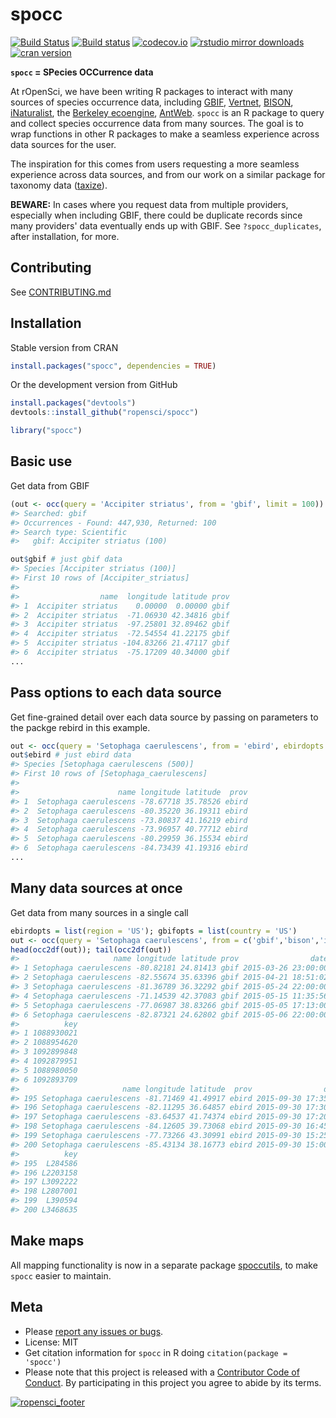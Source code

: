 spocc
========



[![Build Status](https://api.travis-ci.org/ropensci/spocc.png)](https://travis-ci.org/ropensci/spocc)
[![Build status](https://ci.appveyor.com/api/projects/status/lrscgpxs0n925t83?svg=true)](https://ci.appveyor.com/project/sckott/spocc)
[![codecov.io](https://codecov.io/github/ropensci/spocc/coverage.svg?branch=master)](https://codecov.io/github/ropensci/spocc?branch=master)
[![rstudio mirror downloads](http://cranlogs.r-pkg.org/badges/spocc?color=FAB657)](https://github.com/metacran/cranlogs.app)
[![cran version](http://www.r-pkg.org/badges/version/spocc)](http://cran.rstudio.com/web/packages/spocc)


**`spocc` = SPecies OCCurrence data**

At rOpenSci, we have been writing R packages to interact with many sources of species occurrence data, including [GBIF][gbif], [Vertnet][vertnet], [BISON][bison], [iNaturalist][inat], the [Berkeley ecoengine][ecoengine],  [AntWeb][antweb]. `spocc` is an R package to query and collect species occurrence data from many sources. The goal is to wrap functions in other R packages to make a seamless experience across data sources for the user.

The inspiration for this comes from users requesting a more seamless experience across data sources, and from our work on a similar package for taxonomy data ([taxize][taxize]).

__BEWARE:__ In cases where you request data from multiple providers, especially when including GBIF, there could be duplicate records since many providers' data eventually ends up with GBIF. See `?spocc_duplicates`, after installation, for more.

## Contributing

See [CONTRIBUTING.md](CONTRIBUTING.md)

## Installation

Stable version from CRAN


```r
install.packages("spocc", dependencies = TRUE)
```

Or the development version from GitHub


```r
install.packages("devtools")
devtools::install_github("ropensci/spocc")
```


```r
library("spocc")
```

## Basic use

Get data from GBIF


```r
(out <- occ(query = 'Accipiter striatus', from = 'gbif', limit = 100))
#> Searched: gbif
#> Occurrences - Found: 447,930, Returned: 100
#> Search type: Scientific
#>   gbif: Accipiter striatus (100)
```


```r
out$gbif # just gbif data
#> Species [Accipiter striatus (100)] 
#> First 10 rows of [Accipiter_striatus]
#> 
#>                  name  longitude latitude prov
#> 1  Accipiter striatus    0.00000  0.00000 gbif
#> 2  Accipiter striatus  -71.06930 42.34816 gbif
#> 3  Accipiter striatus  -97.25801 32.89462 gbif
#> 4  Accipiter striatus  -72.54554 41.22175 gbif
#> 5  Accipiter striatus -104.83266 21.47117 gbif
#> 6  Accipiter striatus  -75.17209 40.34000 gbif
...
```

## Pass options to each data source

Get fine-grained detail over each data source by passing on parameters to the packge rebird in this example.


```r
out <- occ(query = 'Setophaga caerulescens', from = 'ebird', ebirdopts = list(region = 'US'))
out$ebird # just ebird data
#> Species [Setophaga caerulescens (500)] 
#> First 10 rows of [Setophaga_caerulescens]
#> 
#>                      name longitude latitude  prov
#> 1  Setophaga caerulescens -78.67718 35.78526 ebird
#> 2  Setophaga caerulescens -80.35220 36.19311 ebird
#> 3  Setophaga caerulescens -73.80837 41.16219 ebird
#> 4  Setophaga caerulescens -73.96957 40.77712 ebird
#> 5  Setophaga caerulescens -80.29959 36.15534 ebird
#> 6  Setophaga caerulescens -84.73439 41.19316 ebird
...
```

## Many data sources at once

Get data from many sources in a single call


```r
ebirdopts = list(region = 'US'); gbifopts = list(country = 'US')
out <- occ(query = 'Setophaga caerulescens', from = c('gbif','bison','inat','ebird'), gbifopts = gbifopts, ebirdopts = ebirdopts, limit = 50)
head(occ2df(out)); tail(occ2df(out))
#>                     name longitude latitude prov                date
#> 1 Setophaga caerulescens -80.82181 24.81413 gbif 2015-03-26 23:00:00
#> 2 Setophaga caerulescens -82.55674 35.63396 gbif 2015-04-21 18:51:02
#> 3 Setophaga caerulescens -81.36789 36.32292 gbif 2015-05-24 22:00:00
#> 4 Setophaga caerulescens -71.14539 42.37083 gbif 2015-05-15 11:35:56
#> 5 Setophaga caerulescens -77.06987 38.83266 gbif 2015-05-05 17:13:00
#> 6 Setophaga caerulescens -82.87321 24.62802 gbif 2015-05-06 22:00:00
#>          key
#> 1 1088930021
#> 2 1088954620
#> 3 1092899848
#> 4 1092879951
#> 5 1088980050
#> 6 1092893709
#>                       name longitude latitude  prov                date
#> 195 Setophaga caerulescens -81.71469 41.49917 ebird 2015-09-30 17:35:00
#> 196 Setophaga caerulescens -82.11295 36.64857 ebird 2015-09-30 17:30:00
#> 197 Setophaga caerulescens -83.64537 41.74374 ebird 2015-09-30 17:20:00
#> 198 Setophaga caerulescens -84.12605 39.73068 ebird 2015-09-30 16:45:00
#> 199 Setophaga caerulescens -77.73266 43.30991 ebird 2015-09-30 15:25:00
#> 200 Setophaga caerulescens -85.43134 38.16773 ebird 2015-09-30 15:00:00
#>          key
#> 195  L284586
#> 196 L2203158
#> 197 L3092222
#> 198 L2807001
#> 199  L390594
#> 200 L3468635
```

## Make maps

All mapping functionality is now in a separate package [spoccutils](https://github.com/ropensci/spoccutils), to make `spocc` easier to maintain.

## Meta

* Please [report any issues or bugs](https://github.com/ropensci/spocc/issues).
* License: MIT
* Get citation information for `spocc` in R doing `citation(package = 'spocc')`
* Please note that this project is released with a [Contributor Code of Conduct](CONDUCT.md). By participating in this project you agree to abide by its terms.

[![ropensci_footer](http://ropensci.org/public_images/github_footer.png)](http://ropensci.org)

[gbif]: https://github.com/ropensci/rgbif
[vertnet]: https://github.com/ropensci/rvertnet
[bison]: https://github.com/ropensci/rbison
[inat]: https://github.com/ropensci/rinat
[taxize]: https://github.com/ropensci/taxize
[ecoengine]: https://github.com/ropensci/ecoengine
[antweb]: http://antweb.org/
